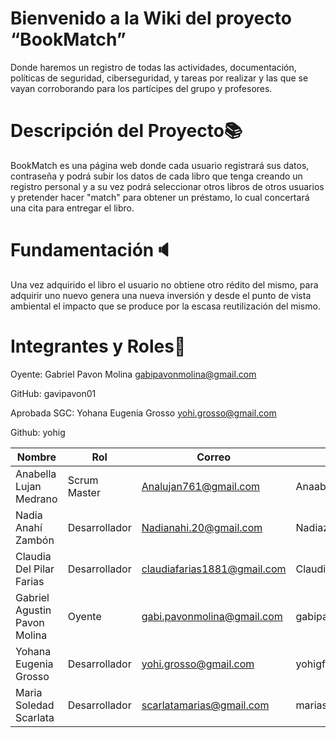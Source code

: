 # Bienvenido a la Wiki del proyecto “BookMatch”

Donde haremos un registro de todas las actividades, documentación, políticas de seguridad, ciberseguridad,  y tareas por realizar y las que se vayan corroborando para los partícipes del grupo y profesores.

# Descripción del Proyecto📚

BookMatch es una página web donde cada usuario registrará sus datos, contraseña y podrá subir los datos de cada libro que tenga creando un registro personal y a su vez podrá seleccionar otros libros de otros usuarios y pretender hacer "match" para obtener un préstamo, lo cual concertará una cita para entregar el libro.

# Fundamentación🔈

Una vez adquirido el libro el usuario no obtiene otro rédito del mismo, para adquirir uno nuevo genera una nueva inversión y desde el punto de vista ambiental el impacto que se produce por la escasa reutilización del mismo.

# Integrantes y Roles👥

Oyente: Gabriel Pavon Molina [gabipavonmolina@gmail.com](mailto:gabipavonmolina@gmail.com)

GitHub: gavipavon01

Aprobada SGC: Yohana Eugenia Grosso [yohi.grosso@gmail.com](mailto:yohi.grosso@gmail.com)

Github: yohig


| Nombre                       | Rol           | Correo                      | Github               | DNI      |
| ---------------------------- | ------------- | --------------------------- | -------------------- | -------- |
| Anabella Lujan Medrano       | Scrum Master  | Analujan761@gmail.com       | Anaabella            | 46717059 |
| Nadia Anahí Zambón         | Desarrollador | Nadianahi.20@gmail.com      | Nadiazambon          | 32589779 |
| Claudia Del Pilar Farias     | Desarrollador | claudiafarias1881@gmail.com | Claudiafarias2022    | 28432825 |
| Gabriel Agustin Pavon Molina | Oyente        | gabi.pavonmolina@gmail.com  | gabipavon01          | 43273165 |
| Yohana Eugenia Grosso        | Desarrollador | yohi.grosso@gmail.com       | yohigf               | 33061552 |
| Maria Soledad Scarlata       | Desarrollador | scarlatamarias@gmail.com    | mariasoledadscarlata | 21967307 |

